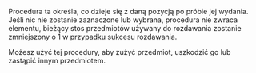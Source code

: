 Procedura ta określa, co dzieje się z daną pozycją po próbie jej wydania. Jeśli nic nie zostanie zaznaczone lub wybrana, procedura nie zwraca elementu, bieżący stos przedmiotów używany do rozdawania zostanie zmniejszony o 1 w przypadku sukcesu rozdawania.

Możesz użyć tej procedury, aby zużyć przedmiot, uszkodzić go lub zastąpić innym przedmiotem.